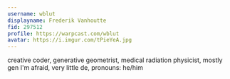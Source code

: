 ```yaml
---
username: wblut
displayname: Frederik Vanhoutte
fid: 297512
profile: https://warpcast.com/wblut
avatar: https://i.imgur.com/tPieYeA.jpg
---
```

creative coder, generative geometrist, medical radiation physicist, mostly gen I'm afraid, very little de, pronouns: he/him  
